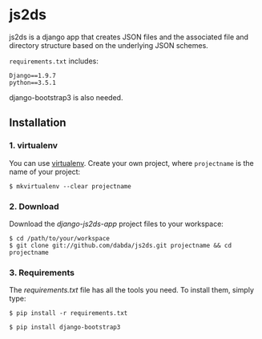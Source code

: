 # js2ds
js2ds is a django app that creates JSON files and the associated file and directory structure based on the underlying JSON schemes.

`requirements.txt` includes:
```
Django==1.9.7
python==3.5.1
```

django-bootstrap3 is also needed.

## Installation

### 1. virtualenv
You can use [virtualenv](http://www.virtualenv.org/). Create your own project, where `projectname` is the name of your project:

`$ mkvirtualenv --clear projectname`

### 2. Download
Download the *django-js2ds-app* project files to your workspace:

    $ cd /path/to/your/workspace
    $ git clone git://github.com/dabda/js2ds.git projectname && cd projectname

### 3. Requirements
The *requirements.txt* file has all the tools you need.
To install them, simply type:

`$ pip install -r requirements.txt`

`$ pip install django-bootstrap3`
